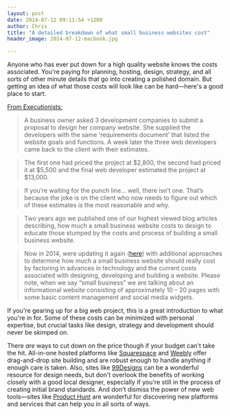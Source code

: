 ```yaml
---
layout: post
date: 2014-07-12 09:11:54 +1200
author: Chris
title: "A detailed breakdown of what small business websites cost"
header_image: 2014-07-12-macbook.jpg

---
```


Anyone who has ever put down for a high quality website knows the costs associated. You're paying for planning, hosting, design, strategy, and all sorts of other minute details that go into creating a polished domain. But getting an idea of what those costs will look like can be hard—here's a good place to start. 

[From Executionists:](http://www.executionists.com/blog/cost-to-build-websites-2014/)

>A business owner asked 3 development companies to submit a proposal to design her company website. She supplied the developers with the same ‘requirements document’ that listed the website goals and functions.  A week later the three web developers came back to the client with their estimates.

>The first one had priced the project at $2,800, the second had priced it at $5,500 and the final web developer estimated the project at $13,000.

>If you’re waiting for the punch line… well, there isn’t one.  That’s because the joke is on the client who now needs to figure out which of these estimates is the most reasonable and why.

>Two years ago we published one of our highest viewed blog articles describing, how much a small business website costs to design to educate those stumped by the costs and process of building a small business website.

>Now in 2014, were updating it again ([here](http://www.executionists.com/blog/cost-to-build-websites-2014/)) with additional approaches to determine how much a small business website should really cost by factoring in advances in technology and the current costs associated with designing, developing and building a website. Please note, when we say “small business” we are talking about an informational website consisting of approximately 10 – 20 pages with some basic content management and social media widgets.

If you're gearing up for a big web project, this is a great introduction to what you're in for. Some of these costs can be minimized with personal expertise, but crucial tasks like design, strategy and development should never be skimped on. 

There *are* ways to cut down on the price though if your budget can't take the hit. All-in-one hosted platforms like [Squarespace](https://iwantmyname.com/features/applications/custom-domain-apps/websites/squarespace-build-your-website-with-own-url) and [Weebly](https://iwantmyname.com/features/applications/custom-domain-apps/websites/weebly-create-free-website-with-own-address) offer drag-and-drop site building and are robust enough to handle anything if enough care is taken. Also, sites like [99Designs](http://99designs.com/) can be a wonderful resource for design needs, but don't overlook the benefits of working closely with a good local designer, especially if you're still in the process of creating initial brand standards. And don't dismiss the power of new web tools—sites like [Product Hunt](http://www.producthunt.co/) are wonderful for discovering new platforms and services that can help you in all sorts of ways.